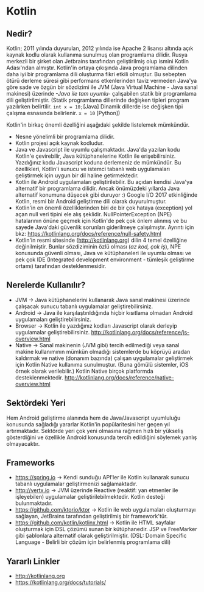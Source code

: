 ﻿# Kotlin

## Nedir?

Kotlin; 2011 yılında duyurulan, 2012 yılında ise Apache 2 lisansı altında açık kaynak kodlu olarak kullanıma sunulmuş olan programlama dilidir. Rusya merkezli bir şirket olan Jetbrains tarafından geliştirilmiş olup ismini Kotlin Adası'ndan almıştır.
Kotlin'in ortaya çıkışında Java programlama dilinden daha iyi bir programlama dili oluşturma fikri etkili olmuştur.
Bu sebepten ötürü derleme süresi gibi performans etkenlerinden taviz vermeden Java'ya göre sade ve özgün bir sözdizimi ile JVM (Java Virtual Machine - Java sanal makinesi) üzerinde _-Java ile tam uyumlu-_ çalışabilen statik bir programlama dili geliştirilmiştir.
(Statik programlama dillerinde değişken tipleri program yazılırken belirtilir. `int x = 10;`[Java]
Dinamik dillerde ise değişken tipi çalışma esnasında belirlenir. `x = 10` [Python])

Kotlin'in birkaç önemli özelliğini aşağıdaki şekilde listelemek mümkündür.
- Nesne yönelimli bir programlama dilidir.
- Kotlin projesi açık kaynak kodludur.
- Java ve Javascript ile uyumlu çalışmaktadır. Java'da yazılan kodu Kotlin'e çevirebilir, Java kütüphanelerine Kotlin ile erişebilirsiniz. Yazdığınız kodu Javascript koduna derlemeniz de mümkündür. Bu özellikleri, Kotlin'i sunucu ve istemci tabanlı web uygulamaları geliştirmek için uygun bir dil haline getirmektedir.
- Kotlin ile Android uygulamaları geliştirilebilir. Bu açıdan kendisi Java'ya alternatif bir programlama dilidir. Ancak önümüzdeki yıllarda Java alternatif konumuna düşecek gibi duruyor :) Google I/O 2017 etkinliğinde Kotlin, resmi bir Android geliştirme dili olarak duyurulmuştur.
- Kotlin'in en önemli özelliklerinden biri de bir çok hataya (exception) yol açan null veri tipini ele alış şeklidir.
NullPointerException (NPE) hatalarının önüne geçmek için Kotlin'de pek çok önlem alınmış ve bu sayede Java'daki güvenlik sorunları giderilmeye çalışılmıştır.
Ayrıntı için bkz: https://kotlinlang.org/docs/reference/null-safety.html
- Kotlin'in resmi sitesinde (http://kotlinlang.org) dilin 4 temel özelliğine değinilmiştir. Bunlar sözdiziminin özlü olması (_az kod, çok iş_), NPE konusunda güvenli olması, Java ve kütüphaneleri ile uyumlu olması ve pek çok IDE (Integrated development environment - tümleşik geliştirme ortamı) tarafından desteklenmesidir.

## Nerelerde Kullanılır?

- JVM -> Java kütüphanelerini kullanarak Java sanal makinesi üzerinde çalışacak sunucu tabanlı uygulamalar geliştirebilirsiniz.
- Android -> Java ile karşılaştırıldığında hiçbir kısıtlama olmadan Android uygulamaları geliştirebilirsiniz.
- Browser -> Kotlin ile yazdığınız kodları Javascript olarak derleyip uygulamalar geliştirebilirsiniz.
http://kotlinlang.org/docs/reference/js-overview.html
- Native -> Sanal makinenin (JVM gibi) tercih edilmediği veya sanal makine kullanımının mümkün olmadığı sistemlerde bu köprüyü aradan kaldırmak ve native (donanım bazında) çalışan uygulamalar geliştirmek için Kotlin Native kullanıma sunulmuştur. (Buna gömülü sistemler, iOS örnek olarak verilebilir.) Kotlin Native birçok platformda desteklenmektedir.
http://kotlinlang.org/docs/reference/native-overview.html

## Sektördeki Yeri

Hem Android geliştirme alanında hem de Java/Javascript uyumluluğu konusunda sağladığı yararlar Kotlin'in popülaritesini her geçen yıl artırmaktadır.
Sektörde yeri çok yeni olmasına rağmen hızlı bir yükseliş gösterdiğini ve özellikle Android konusunda tercih edildiğini söylemek yanlış olmayacaktır.

## Frameworks

- https://spring.io -> Kendi sunduğu API'ler ile Kotlin kullanarak sunucu tabanlı uygulamalar geliştirmenizi sağlamaktadır.
- http://vertx.io -> JVM üzerinde Reactive (reaktif: yan etmenler ile işleyebilen) uygulamalar geliştirilebilmektedir. Kotlin desteği bulunmaktadır.
- https://github.com/ktorio/ktor -> Kotlin ile web uygulamaları oluşturmayı sağlayan, JetBrains tarafından geliştirilmiş bir framework'tür.
- https://github.com/kotlin/kotlinx.html -> Kotlin ile HTML sayfalar oluşturmak için DSL çözümü sunan bir kütüphanedir. JSP ve FreeMarker gibi şablonlara alternatif olarak geliştirilmiştir.
(DSL: Domain Specific Language - Belirli bir çözüm için belirlenmiş programlama dili)

## Yararlı Linkler
- http://kotlinlang.org
- https://kotlinlang.org/docs/tutorials/


